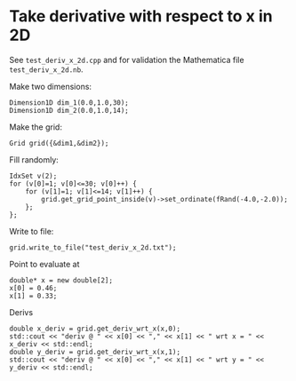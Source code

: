 # Take derivative with respect to x in 2D

See `test_deriv_x_2d.cpp` and for validation the Mathematica file `test_deriv_x_2d.nb`.

Make two dimensions:
```
Dimension1D dim_1(0.0,1.0,30);
Dimension1D dim_2(0.0,1.0,14);
```

Make the grid:
```
Grid grid({&dim1,&dim2});
```

Fill randomly:
```
IdxSet v(2);
for (v[0]=1; v[0]<=30; v[0]++) {
	for (v[1]=1; v[1]<=14; v[1]++) {
		grid.get_grid_point_inside(v)->set_ordinate(fRand(-4.0,-2.0));
	};
};
```

Write to file:
```
grid.write_to_file("test_deriv_x_2d.txt");
```

Point to evaluate at
```
double* x = new double[2];
x[0] = 0.46;
x[1] = 0.33;
```

Derivs
```
double x_deriv = grid.get_deriv_wrt_x(x,0);
std::cout << "deriv @ " << x[0] << "," << x[1] << " wrt x = " << x_deriv << std::endl;
double y_deriv = grid.get_deriv_wrt_x(x,1);
std::cout << "deriv @ " << x[0] << "," << x[1] << " wrt y = " << y_deriv << std::endl;
```
